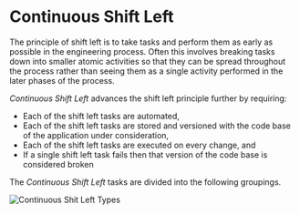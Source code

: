 # Continuous Shift Left

The principle of shift left is to take tasks and perform them as early as possible in the engineering process. Often this involves breaking tasks down into smaller atomic activities so that they can be spread throughout the process rather than seeing them as a single activity performed in the later phases of the process.

*Continuous Shift Left* advances the shift left principle further by requiring:

- Each of the shift left tasks are automated,
- Each of the shift left tasks are stored and versioned with the code base of the application under consideration,
- Each of the shift left tasks are executed on every change, and
- If a single shift left task fails then that version of the code base is considered broken

The *Continuous Shift Left* tasks are divided into the following groupings.

![Continuous Shit Left Types](/shift-left/csl-types.drawio.svg)
